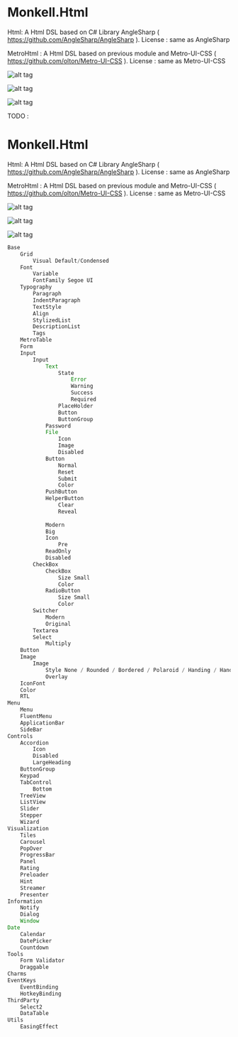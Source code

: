 # Monkell.Html

Html: A Html DSL based on C# Library AngleSharp ( https://github.com/AngleSharp/AngleSharp ). 
License : same as AngleSharp

MetroHtml : A Html DSL based on previous module and Metro-UI-CSS ( https://github.com/olton/Metro-UI-CSS ). 
License : same as Metro-UI-CSS

![alt tag](https://pbs.twimg.com/media/CtUB86dWAAA2v5E.jpg:large)

![alt tag](https://pbs.twimg.com/media/CtUB-OMWIAEpL9s.jpg:large)

![alt tag](https://pbs.twimg.com/media/CtUB9l5WIAEnMc3.jpg:large)


TODO :
# Monkell.Html

Html: A Html DSL based on C# Library AngleSharp ( https://github.com/AngleSharp/AngleSharp ). 
License : same as AngleSharp

MetroHtml : A Html DSL based on previous module and Metro-UI-CSS ( https://github.com/olton/Metro-UI-CSS ). 
License : same as Metro-UI-CSS

![alt tag](https://pbs.twimg.com/media/CtUB86dWAAA2v5E.jpg:large)

![alt tag](https://pbs.twimg.com/media/CtUB-OMWIAEpL9s.jpg:large)

![alt tag](https://pbs.twimg.com/media/CtUB9l5WIAEnMc3.jpg:large)

```javascript
Base
	Grid
		Visual Default/Condensed
	Font
		Variable
		FontFamily Segoe UI
	Typography
		Paragraph
		IndentParagraph
		TextStyle
		Align
		StylizedList
		DescriptionList
		Tags
	MetroTable
	Form
	Input
		Input
			Text
				State
					Error
					Warning
					Success
					Required
				PlaceHolder
				Button
				ButtonGroup
			Password
			File
				Icon
				Image
				Disabled
			Button
				Normal
				Reset
				Submit
				Color
			PushButton
			HelperButton
				Clear
				Reveal
			
			Modern
			Big
			Icon
				Pre
			ReadOnly
			Disabled
		CheckBox
			CheckBox
				Size Small
				Color 
			RadioButton
				Size Small
				Color 
		Switcher
			Modern 
			Original
		Textarea
		Select
			Multiply
	Button
	Image
		Image
			Style None / Rounded / Bordered / Polaroid / Handing / HandingAnimated
			Overlay	
	IconFont
	Color
	RTL
Menu
	Menu
	FluentMenu
	ApplicationBar
	SideBar
Controls
	Accordion
		Icon
		Disabled
		LargeHeading
	ButtonGroup
	Keypad
	TabControl
		Bottom
	TreeView
	ListView
	Slider
	Stepper
	Wizard
Visualization
	Tiles
	Carousel
	PopOver
	ProgressBar
	Panel
	Rating
	Preloader
	Hint
	Streamer
	Presenter	
Information
	Notify
	Dialog
	Window
Date
	Calendar
	DatePicker
	Countdown	
Tools
	Form Validator
	Draggable
Charms
EventKeys
	EventBinding
	HotkeyBinding
ThirdParty
	Select2
	DataTable	
Utils
	EasingEffect
```
	
